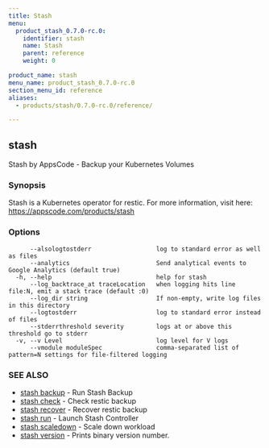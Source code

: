 ```yaml
---
title: Stash
menu:
  product_stash_0.7.0-rc.0:
    identifier: stash
    name: Stash
    parent: reference
    weight: 0

product_name: stash
menu_name: product_stash_0.7.0-rc.0
section_menu_id: reference
aliases:
  - products/stash/0.7.0-rc.0/reference/

---
```

## stash

Stash by AppsCode - Backup your Kubernetes Volumes

### Synopsis

Stash is a Kubernetes operator for restic. For more information, visit here: https://appscode.com/products/stash

### Options

```
      --alsologtostderr                  log to standard error as well as files
      --analytics                        Send analytical events to Google Analytics (default true)
  -h, --help                             help for stash
      --log_backtrace_at traceLocation   when logging hits line file:N, emit a stack trace (default :0)
      --log_dir string                   If non-empty, write log files in this directory
      --logtostderr                      log to standard error instead of files
      --stderrthreshold severity         logs at or above this threshold go to stderr
  -v, --v Level                          log level for V logs
      --vmodule moduleSpec               comma-separated list of pattern=N settings for file-filtered logging
```

### SEE ALSO

* [stash backup](/products/stash/0.7.0-rc.0/reference/stash_backup)	 - Run Stash Backup
* [stash check](/products/stash/0.7.0-rc.0/reference/stash_check)	 - Check restic backup
* [stash recover](/products/stash/0.7.0-rc.0/reference/stash_recover)	 - Recover restic backup
* [stash run](/products/stash/0.7.0-rc.0/reference/stash_run)	 - Launch Stash Controller
* [stash scaledown](/products/stash/0.7.0-rc.0/reference/stash_scaledown)	 - Scale down workload
* [stash version](/products/stash/0.7.0-rc.0/reference/stash_version)	 - Prints binary version number.

